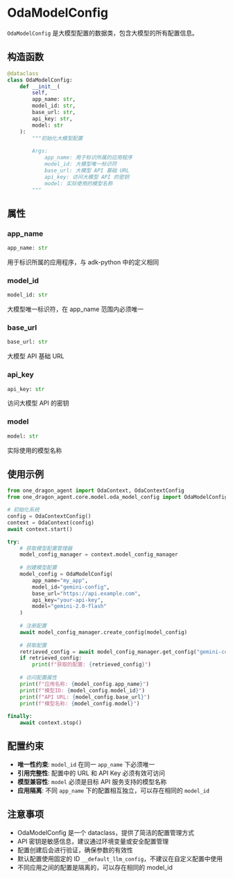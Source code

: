 # OdaModelConfig

`OdaModelConfig` 是大模型配置的数据类，包含大模型的所有配置信息。

## 构造函数

```python
@dataclass
class OdaModelConfig:
    def __init__(
        self,
        app_name: str,
        model_id: str,
        base_url: str,
        api_key: str,
        model: str
    ):
        """初始化大模型配置
        
        Args:
            app_name: 用于标识所属的应用程序
            model_id: 大模型唯一标识符
            base_url: 大模型 API 基础 URL
            api_key: 访问大模型 API 的密钥
            model: 实际使用的模型名称
        """
```

## 属性

### app_name

```python
app_name: str
```
用于标识所属的应用程序，与 adk-python 中的定义相同

### model_id

```python
model_id: str
```
大模型唯一标识符，在 app_name 范围内必须唯一

### base_url

```python
base_url: str
```
大模型 API 基础 URL

### api_key

```python
api_key: str
```
访问大模型 API 的密钥

### model

```python
model: str
```
实际使用的模型名称

## 使用示例

```python
from one_dragon_agent import OdaContext, OdaContextConfig
from one_dragon_agent.core.model.oda_model_config import OdaModelConfig

# 初始化系统
config = OdaContextConfig()
context = OdaContext(config)
await context.start()

try:
    # 获取模型配置管理器
    model_config_manager = context.model_config_manager
    
    # 创建模型配置
    model_config = OdaModelConfig(
        app_name="my_app",
        model_id="gemini-config",
        base_url="https://api.example.com",
        api_key="your-api-key",
        model="gemini-2.0-flash"
    )
    
    # 注册配置
    await model_config_manager.create_config(model_config)
    
    # 获取配置
    retrieved_config = await model_config_manager.get_config("gemini-config")
    if retrieved_config:
        print(f"获取的配置: {retrieved_config}")
    
    # 访问配置属性
    print(f"应用名称: {model_config.app_name}")
    print(f"模型ID: {model_config.model_id}")
    print(f"API URL: {model_config.base_url}")
    print(f"模型名称: {model_config.model}")
    
finally:
    await context.stop()
```

## 配置约束

- **唯一性约束**: `model_id` 在同一 `app_name` 下必须唯一
- **引用完整性**: 配置中的 URL 和 API Key 必须有效可访问
- **模型兼容性**: `model` 必须是目标 API 服务支持的模型名称
- **应用隔离**: 不同 `app_name` 下的配置相互独立，可以存在相同的 `model_id`

## 注意事项

- OdaModelConfig 是一个 dataclass，提供了简洁的配置管理方式
- API 密钥是敏感信息，建议通过环境变量或安全配置管理
- 配置创建后会进行验证，确保参数的有效性
- 默认配置使用固定的 ID `__default_llm_config`，不建议在自定义配置中使用
- 不同应用之间的配置是隔离的，可以存在相同的 model_id